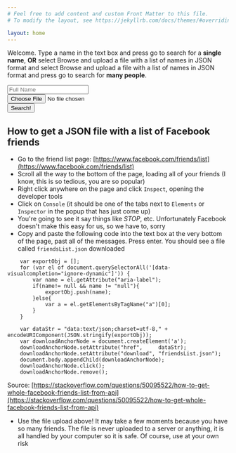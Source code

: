 ```yaml
---
# Feel free to add content and custom Front Matter to this file.
# To modify the layout, see https://jekyllrb.com/docs/themes/#overriding-theme-defaults

layout: home
---
```


Welcome. Type a name in the text box and press go to search for a **single name**, **OR** select Browse and upload a file with a list of names in JSON format and select Browse and upload a file with a list of names in JSON format and press go to search for **many people**.

<script src="https://cdn.jsdelivr.net/npm/fuse.js/dist/fuse.js"></script>
<form id="my-form">
    <input id="name" type="text" name="in" placeholder="Full Name" />
    <br>
    <input id="friendslist" type="file" />
    <br>
    <button type="submit">Search!</button>
</form>

<ul id="output"></ul>

<script>
    const to_li = (result) => `<li>${result.item["Full Name"]}, age ${result.item.Age} (${((1 - result.score) * 100).toPrecision(4)}% accuracy)</li>`;
    let fuse;
    function processForm(e) {
        if (e.preventDefault) e.preventDefault();

        try {
            document.getElementById("output").innerHTML = "Loading..."
            const files = document.getElementById("friendslist").files;
            if (files.length > 0) {
                const fr = new FileReader();
                fr.readAsText(files[0]);
                fr.addEventListener(
                    "load",
                    () => {
                        const friends = JSON.parse(fr.result);
                        const matches = [];
                        friends.forEach(friend => {
                            const results = fuse.search(friend);
                            if (results.length > 0) {
                                matches.push(results[0]);
                            }
                        });
                        document.getElementById("output").innerHTML = matches.map(to_li).join("");
                    },
                    false,
                );
            } else {
                const results = fuse.search(document.getElementById('name').value);
                document.getElementById("output").innerHTML = to_li(results[0]);
            }
        } catch (error) {
            document.getElementById("output").innerHTML = `Sorry messed up: ${error.message}`;
            console.error(error.message);
        }

        // You must return false to prevent the default form behavior
        return false;
    }

    var form = document.getElementById('my-form');
    if (form.attachEvent) {
        form.attachEvent("submit", processForm);
    } else {
        form.addEventListener("submit", processForm);
    }


    async function getData() {
        const url = "voters.json";
        try {
            const response = await fetch(url);
            if (!response.ok) {
                throw new Error(`Response status: ${response.status}`);
            }

            const list = await response.json();
            const options = {
                includeScore: true,
                // Search in `author` and in `tags` array
                keys: ['Full Name'],
                threshold: 0.05,
            }

            fuse = new Fuse(list, options)

            const result = fuse.search('JEAN MASON')
        } catch (error) {
            document.getElementById("output").innerHTML = `Sorry messed up: ${error.message}`;
            console.error(error.message);
        }
    }
    getData();
</script>

## How to get a JSON file with a list of Facebook friends

- Go to the friend list page: [https://www.facebook.com/friends/list](https://www.facebook.com/friends/list)
- Scroll all the way to the bottom of the page, loading all of your friends (I know, this is so tedious, you are so popular)
- Right click anywhere on the page and click `Inspect`, opening the developer tools
- Click on `Console` (it should be one of the tabs next to `Elements` or `Inspector` in the popup that has just come up)
- You're going to see it say things like *STOP*, etc. Unfortunately Facebook doesn't make this easy for us, so we have to, sorry
- Copy and paste the following code into the text box at the very bottom of the page, past all of the messages. Press enter. You should see a file called `friendsList.json` downloaded

```
    var exportObj = [];
    for (var el of document.querySelectorAll('[data-visualcompletion="ignore-dynamic"]')) {
        var name = el.getAttribute("aria-label");
        if(name!= null && name != "null"){
            exportObj.push(name);
        }else{
            var a = el.getElementsByTagName("a")[0];
        }
    }
    
    var dataStr = "data:text/json;charset=utf-8," + encodeURIComponent(JSON.stringify(exportObj));
    var downloadAnchorNode = document.createElement('a');
    downloadAnchorNode.setAttribute("href",     dataStr);
    downloadAnchorNode.setAttribute("download", "friendsList.json");
    document.body.appendChild(downloadAnchorNode);
    downloadAnchorNode.click();
    downloadAnchorNode.remove();
```
Source: [https://stackoverflow.com/questions/50095522/how-to-get-whole-facebook-friends-list-from-api](https://stackoverflow.com/questions/50095522/how-to-get-whole-facebook-friends-list-from-api)

- Use the file upload above! It may take a few moments because you have so many friends. The file is never uploaded to a server or anything, it is all handled by your computer so it is safe. Of course, use at your own risk

